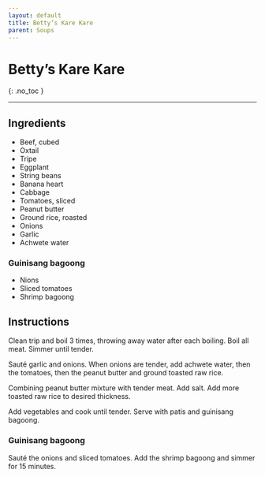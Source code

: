 ```yaml
---
layout: default
title: Betty’s Kare Kare
parent: Soups
---
```


# Betty’s Kare Kare
{: .no_toc }

---

## Ingredients
<ul>
	<li>Beef, cubed</li>
	<li>Oxtail</li>
	<li>Tripe</li>
	<li>Eggplant</li>
	<li>String beans</li>
	<li>Banana heart</li>
	<li>Cabbage</li>
	<li>Tomatoes, sliced</li>
	<li>Peanut butter</li>
	<li>Ground rice, roasted</li>
	<li>Onions</li>
	<li>Garlic</li>
	<li>Achwete water</li>
</ul>

### Guinisang bagoong
<ul>
	<li>Nions</li>
	<li>Sliced tomatoes</li>
	<li>Shrimp bagoong</li>
</ul>

## Instructions
Clean trip and boil 3 times, throwing away water after each boiling. Boil all meat. Simmer until tender.

Sauté garlic and onions. When onions are tender, add achwete water, then the tomatoes, then the peanut butter and ground toasted raw rice.

Combining peanut butter mixture with tender meat. Add salt. Add more toasted raw rice to desired thickness.

Add vegetables and cook until tender. Serve with patis and guinisang bagoong.

### Guinisang bagoong

Sauté the onions and sliced tomatoes. Add the shrimp bagoong and simmer for 15 minutes.
